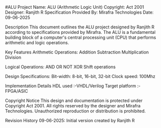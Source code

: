 #ALU
Project Name: ALU (Arithmetic Logic Unit)
Copyright: Act 2001
Designer: Ranjith R
Specification Provided By: Mirafra Technologies
Date: 09-06-2025

Description
This document outlines the ALU project designed by Ranjith R according to specifications provided by Mirafra. The ALU is a fundamental building block of a computer's central processing unit (CPU) that performs arithmetic and logic operations.

Key Features
Arithmetic Operations:
Addition
Subtraction
Multiplication
Division

Logical Operations:
AND
OR
NOT
XOR
Shift operations

Design Specifications:
Bit-width: 8-bit, 16-bit, 32-bit
Clock speed: 100Mhz

Implementation Details
HDL used :-VHDL/Verilog
Target platform :-FPGA/ASIC

Copyright Notice
This design and documentation is protected under Copyright Act 2001. All rights reserved by the designer and Mirafra Technologies. Unauthorized reproduction or distribution is prohibited.

Revision History
09-06-2025: Initial version created by Ranjith R
